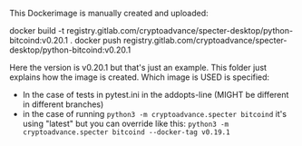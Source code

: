 This Dockerimage is manually created and uploaded:

docker build -t registry.gitlab.com/cryptoadvance/specter-desktop/python-bitcoind:v0.20.1 .
docker push registry.gitlab.com/cryptoadvance/specter-desktop/python-bitcoind:v0.20.1

Here the version is v0.20.1 but that's just an example. This folder just explains how the image is created. Which image is USED is specified:
* In the case of tests in pytest.ini in the addopts-line (MIGHT be different in different branches)
* in the case of running `python3 -m cryptoadvance.specter bitcoind` it's using "latest" but you can override like this: `python3 -m cryptoadvance.specter bitcoind --docker-tag v0.19.1`
